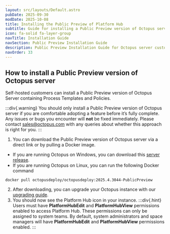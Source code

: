 ```yaml
---
layout: src/layouts/Default.astro
pubDate: 2025-09-30
modDate: 2025-10-08
title: Installing the Public Preview of Platform Hub
subtitle: Guide for installing a Public Preview version of Octopus server
icon: fa-solid fa-layer-group
navTitle: Installation Guide
navSection: Public Preview Installation Guide
description: Public Preview Installation Guide for Octopus server customers
navOrder: 33
---
```


## How to install a Public Preview version of Octopus server

Self-hosted customers can install a Public Preview version of Octopus Server containing Process Templates and Policies.

:::div{.warning}
You should only install a Public Preview version of Octopus server if you are comfortable adopting a feature before it’s fully complete. Any issues or bugs you encounter will **not** be fixed immediately. Please contact <sales@octopus.com> with any queries about whether this approach is right for you.
:::
1. You can download the Public Preview version of Octopus server via a direct link or by pulling a Docker image.
- If you are running Octopus on Windows, you can download this [server release](https://download.octopusdeploy.com/octopus/Octopus.2025.4.3044-x64.msi).
- If you are running Octopus on Linux, you can run the following Docker command
```
docker pull octopusdeploy/octopusdeploy:2025.4.3044-PublicPreview
```
2. After downloading, you can upgrade your Octopus instance with our [upgrading guide](/docs/administration/upgrading).
3. You should now see the Platform Hub icon in your instance.
:::div{.hint}
Users must have **PlatformHubEdit** and **PlatformHubView** permissions enabled to access Platform Hub. These permissions can only be assigned to system teams. By default, system administrators and space managers will have **PlatformHubEdit** and **PlatformHubView** permissions enabled.
:::
